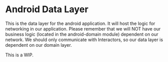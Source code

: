 # Android Data Layer
This is the data layer for the android application. It will host the logic for networking in our application. Please remember that we will NOT have our business logic (located in the android-domain module) dependent on our network. We should only communicate with Interactors, so our data layer is dependent on our domain layer.

This is a WIP.